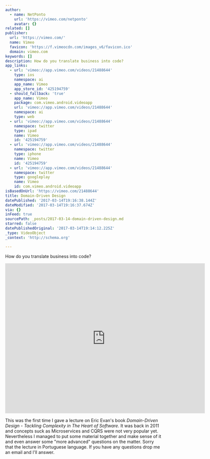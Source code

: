 ```yaml
---
author:
  - name: NetPonto
    url: 'https://vimeo.com/netponto'
    avatar: {}
related: []
publisher:
  url: 'https://vimeo.com/'
  name: Vimeo
  favicon: 'https://f.vimeocdn.com/images_v6/favicon.ico'
  domain: vimeo.com
keywords: []
description: How do you translate business into code?
app_links:
  - url: 'vimeo://app.vimeo.com/videos/21488644'
    type: ios
    namespace: ai
    app_name: Vimeo
    app_store_id: '425194759'
  - should_fallback: 'true'
    app_name: Vimeo
    package: com.vimeo.android.videoapp
    url: 'vimeo://app.vimeo.com/videos/21488644'
    namespace: ai
    type: web
  - url: 'vimeo://app.vimeo.com/videos/21488644'
    namespace: twitter
    type: ipad
    name: Vimeo
    id: '425194759'
  - url: 'vimeo://app.vimeo.com/videos/21488644'
    namespace: twitter
    type: iphone
    name: Vimeo
    id: '425194759'
  - url: 'vimeo://app.vimeo.com/videos/21488644'
    namespace: twitter
    type: googleplay
    name: Vimeo
    id: com.vimeo.android.videoapp
isBasedOnUrl: 'https://vimeo.com/21488644'
title: Domain-Driven Design
datePublished: '2017-03-14T19:16:38.144Z'
dateModified: '2017-03-14T19:16:37.674Z'
via: {}
inFeed: true
sourcePath: _posts/2017-03-14-domain-driven-design.md
starred: false
datePublishedOriginal: '2017-03-14T19:14:12.225Z'
_type: VideoObject
_context: 'http://schema.org'

---
```

How do you translate business into code?

<iframe src="https://cdn.embedly.com/widgets/media.html?src=https%3A%2F%2Fplayer.vimeo.com%2Fvideo%2F21488644&amp;url=https%3A%2F%2Fvimeo.com%2F21488644&amp;image=https%3A%2F%2Fi.vimeocdn.com%2Fvideo%2F138256737_640.jpg&amp;key=b7d04c9b404c499eba89ee7072e1c4f7&amp;type=text%2Fhtml&amp;schema=vimeo" width="640" height="480" scrolling="no" frameborder="0" allowfullscreen="" style=""></iframe>

This was the first time I gave a lecture on Eric Evan's book _Domain-Driven Design - Tackling Complexity in The Heart of Software._ It was back in 2011 and concepts suck as Microservices and CQRS were not very popular yet. Nevertheless I managed to put some material together and make sense of it and even answer some "more advanced" questions on the matter. Sorry that the lecture in Portuguese language. If you have any questions drop me an email and I'll answer.